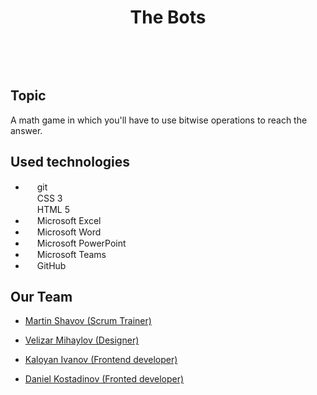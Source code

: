 <h1 align="center"> The Bots </h1>
<br>
<p align="center">
<!-- Logo -->
</p>
<br>

## Topic
A math game in which you'll have to use bitwise operations to reach the answer.

## Used technologies

- <img src="![image](https://github.com/MMShavov22/Project-Robotics/assets/132456989/89865bb5-5564-4f1b-b7b0-0bc44444c878)
" width="15" height="15"> git <br>
<img src="https://cdn.pixabay.com/photo/2017/08/05/11/16/logo-2582747_1280.png" width="15" height="15"> CSS 3 <br>
<img src="https://w7.pngwing.com/pngs/201/90/png-transparent-logo-html-html5.png" width="15" height="15"> HTML 5 <br>
- <img src="https://upload.wikimedia.org/wikipedia/commons/thumb/3/34/Microsoft_Office_Excel_%282019%E2%80%93present%29.svg/640px-Microsoft_Office_Excel_%282019%E2%80%93present%29.svg.png" width="15" height="15"> Microsoft Excel <br>
- <img src="https://upload.wikimedia.org/wikipedia/commons/thumb/8/8d/Microsoft_Word_2013-2019_logo.svg/587px-Microsoft_Word_2013-2019_logo.svg.png?20221202081051" width="15" height="15"> Microsoft Word <br>
- <img src="https://upload.wikimedia.org/wikipedia/commons/thumb/0/0d/Microsoft_Office_PowerPoint_%282019%E2%80%93present%29.svg/640px-Microsoft_Office_PowerPoint_%282019%E2%80%93present%29.svg.png" width="15" height="15"> Microsoft PowerPoint <br>
- <img src="https://upload.wikimedia.org/wikipedia/commons/thumb/4/49/MicroTeams.png/640px-MicroTeams.png" width="15" height="15"> Microsoft Teams <br>
- <img src="https://github.githubassets.com/images/modules/logos_page/GitHub-Mark.png" width="15" height="15"> GitHub <br>

## Our Team
- <a href="https://github.com/MMShavov22"> Martin Shavov (Scrum Trainer)</a> <br>
   
- <a href="https://vnmihaylov22.com/VNMihaylov22"> Velizar Mihaylov (Designer) </a><br>
   
- <a href="https://github.com/KKIvanov22"> Kaloyan Ivanov (Frontend developer) </a><br>
  
- <a href="https://github.com/DKrKostadinov22"> Daniel Kostadinov (Fronted developer) </a><br>
